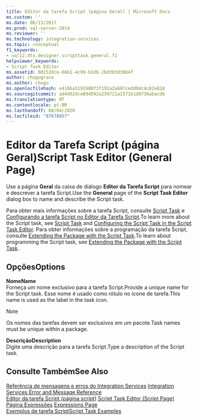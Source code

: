 ```yaml
---
title: Editor da tarefa Script (página Geral) | Microsoft Docs
ms.custom: ''
ms.date: 06/13/2017
ms.prod: sql-server-2014
ms.reviewer: ''
ms.technology: integration-services
ms.topic: conceptual
f1_keywords:
- sql12.dts.designer.scripttask.general.f1
helpviewer_keywords:
- Script Task Editor
ms.assetid: 0d153dce-6661-4c99-b1db-2bd3b5038b4f
author: chugugrace
ms.author: chugu
ms.openlocfilehash: e416ba5191908f37191a2a697cedd9dc4c82e828
ms.sourcegitcommit: ad4d92dce894592a259721a1571b1d8736abacdb
ms.translationtype: MT
ms.contentlocale: pt-BR
ms.lasthandoff: 08/04/2020
ms.locfileid: "87678857"
---
```

# <a name="script-task-editor-general-page"></a><span data-ttu-id="25d8f-102">Editor da Tarefa Script (página Geral)</span><span class="sxs-lookup"><span data-stu-id="25d8f-102">Script Task Editor (General Page)</span></span>
  <span data-ttu-id="25d8f-103">Use a página **Geral** da caixa de diálogo **Editor da Tarefa Script** para nomear e descrever a tarefa Script.</span><span class="sxs-lookup"><span data-stu-id="25d8f-103">Use the **General** page of the **Script Task Editor** dialog box to name and describe the Script task.</span></span>  
  
 <span data-ttu-id="25d8f-104">Para obter mais informações sobre a tarefa Script, consulte [Script Task](control-flow/script-task.md) e [Configurando a tarefa Script no Editor da Tarefa Script](extending-packages-scripting/task/configuring-the-script-task-in-the-script-task-editor.md).</span><span class="sxs-lookup"><span data-stu-id="25d8f-104">To learn more about the Script task, see [Script Task](control-flow/script-task.md) and [Configuring the Script Task in the Script Task Editor](extending-packages-scripting/task/configuring-the-script-task-in-the-script-task-editor.md).</span></span> <span data-ttu-id="25d8f-105">Para obter informações sobre a programação da tarefa Script, consulte [Extending the Package with the Script Task](extending-packages-scripting/task/extending-the-package-with-the-script-task.md).</span><span class="sxs-lookup"><span data-stu-id="25d8f-105">To learn about programming the Script task, see [Extending the Package with the Script Task](extending-packages-scripting/task/extending-the-package-with-the-script-task.md).</span></span>  
  
## <a name="options"></a><span data-ttu-id="25d8f-106">Opções</span><span class="sxs-lookup"><span data-stu-id="25d8f-106">Options</span></span>  
 <span data-ttu-id="25d8f-107">**Nome**</span><span class="sxs-lookup"><span data-stu-id="25d8f-107">**Name**</span></span>  
 <span data-ttu-id="25d8f-108">Forneça um nome exclusivo para a tarefa Script.</span><span class="sxs-lookup"><span data-stu-id="25d8f-108">Provide a unique name for the Script task.</span></span> <span data-ttu-id="25d8f-109">Esse nome é usado como rótulo no ícone de tarefa.</span><span class="sxs-lookup"><span data-stu-id="25d8f-109">This name is used as the label in the task icon.</span></span>  
  
> [!NOTE]  
>  <span data-ttu-id="25d8f-110">Os nomes das tarefas devem ser exclusivos em um pacote.</span><span class="sxs-lookup"><span data-stu-id="25d8f-110">Task names must be unique within a package.</span></span>  
  
 <span data-ttu-id="25d8f-111">**Descrição**</span><span class="sxs-lookup"><span data-stu-id="25d8f-111">**Description**</span></span>  
 <span data-ttu-id="25d8f-112">Digite uma descrição para a tarefa Script.</span><span class="sxs-lookup"><span data-stu-id="25d8f-112">Type a description of the Script task.</span></span>  
  
## <a name="see-also"></a><span data-ttu-id="25d8f-113">Consulte Também</span><span class="sxs-lookup"><span data-stu-id="25d8f-113">See Also</span></span>  
 <span data-ttu-id="25d8f-114">[Referência de mensagens e erros do Integration Services](../../2014/integration-services/integration-services-error-and-message-reference.md) </span><span class="sxs-lookup"><span data-stu-id="25d8f-114">[Integration Services Error and Message Reference](../../2014/integration-services/integration-services-error-and-message-reference.md) </span></span>  
 <span data-ttu-id="25d8f-115">[Editor da tarefa Script &#40;página script&#41;](../../2014/integration-services/script-task-editor-script-page.md) </span><span class="sxs-lookup"><span data-stu-id="25d8f-115">[Script Task Editor &#40;Script Page&#41;](../../2014/integration-services/script-task-editor-script-page.md) </span></span>  
 <span data-ttu-id="25d8f-116">[Página Expressões](expressions/expressions-page.md) </span><span class="sxs-lookup"><span data-stu-id="25d8f-116">[Expressions Page](expressions/expressions-page.md) </span></span>  
 [<span data-ttu-id="25d8f-117">Exemplos de tarefa Script</span><span class="sxs-lookup"><span data-stu-id="25d8f-117">Script Task Examples</span></span>](extending-packages-scripting-task-examples/script-task-examples.md)  
  
  
